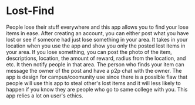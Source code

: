 # Lost-Find
  People lose their stuff everywhere and this app allows you to find your lose items in ease. After creating an account, you can either post what you have lost or see if someone had just lose something in your area. It takes in your location when you use the app and show you only the posted lost items in your area. If you lose something, you can post the photo of the item, descriptions, location, the amount of reward, radius from the location, and etc. It then notify people in that area. The person who finds your item can message the owner of the post and have a p2p chat with the owner. The app is design for campus/coomunity use since there is a possible flaw that people will use this app to steal other's lost items and it will less likely to happen if you know they are people who go to same college with you. This app relies a lot on user's ethics.
